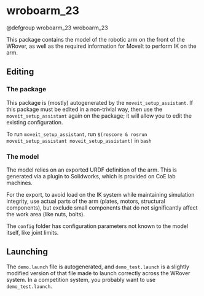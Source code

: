 # wroboarm_23

@defgroup wroboarm_23 wroboarm_23

This package contains the model of the robotic arm on the front of the WRover, as well as the required information for MoveIt to perform IK on the arm.  

## Editing

### The package

This package is (mostly) autogenerated by the `moveit_setup_assistant`.  If this package must be edited in a non-trivial way, then use the `moveit_setup_assistant` again on the package; it will allow you to edit the existing configuration.

To run `moveit_setup_assistant`, run `$(roscore & rosrun moveit_setup_assistant moveit_setup_assistant)` in `bash`

### The model

The model relies on an exported URDF definition of the arm.  This is generated via a plugin to Solidworks, which is provided on CoE lab machines.  

For the export, to avoid load on the IK system while maintaining simulation integrity, use actual parts of the arm (plates, motors, structural components), but exclude small components that do not significantly affect the work area (like nuts, bolts).

The `config` folder has configuration parameters not known to the model itself, like joint limits.

## Launching

The `demo.launch` file is autogenerated, and `demo_test.launch` is a slightly modified version of that file made to launch correctly across the WRover system.  In a competition system, you probably want to use `demo_test.launch`.
